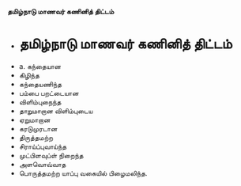 **தமிழ்நாடு மாணவர் கணினித் திட்டம்**
- # தமிழ்நாடு மாணவர் கணினித் திட்டம்
- a. கந்தையான
- கிழிந்த
- கந்தையணிந்த
- பம்பை பறட்டையான
- விளிம்புநைந்த
- தாறுமாறான விளிம்புடைய
- ஏறுமாறான
- கரடுமுரடான
- திருத்தமற்ற
- சிராய்ப்புவாய்ந்த
- முட்பிளவுப்ள் நிறைந்த
- அளவொவ்வாத
- பொருத்தமற்ற யாப்பு வகையில் பிழைமலிந்த.

